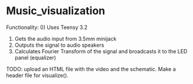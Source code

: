 # Music_visualization

Functionality: 
0) Uses Teensy 3.2
1) Gets the audio input from 3.5mm minijack 
2) Outputs the signal to audio speakers
3) Calculates Fourier Transform of the signal and broadcasts it to the LED panel (equalizer)

TODO: upload an HTML file with the video and the schematic. Make a header file for visualize().
